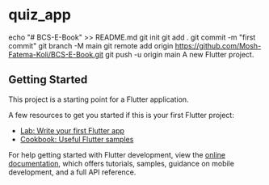 # quiz_app


echo "# BCS-E-Book" >> README.md
git init
git add .
git commit -m "first commit"
git branch -M main
git remote add origin https://github.com/Mosh-Fatema-Koli/BCS-E-Book.git
git push -u origin main
A new Flutter project.

## Getting Started

This project is a starting point for a Flutter application.

A few resources to get you started if this is your first Flutter project:

- [Lab: Write your first Flutter app](https://docs.flutter.dev/get-started/codelab)
- [Cookbook: Useful Flutter samples](https://docs.flutter.dev/cookbook)

For help getting started with Flutter development, view the
[online documentation](https://docs.flutter.dev/), which offers tutorials,
samples, guidance on mobile development, and a full API reference.
